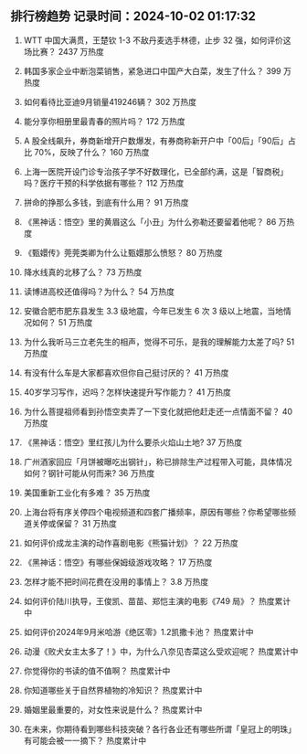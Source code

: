 
## 排行榜趋势 记录时间：2024-10-02 01:17:32
  
  1. WTT 中国大满贯，王楚钦 1-3 不敌丹麦选手林德，止步 32 强，如何评价这场比赛？ 2437 万热度
    
  2. 韩国多家企业中断泡菜销售，紧急进口中国产大白菜，发生了什么？ 399 万热度
    
  3. 如何看待比亚迪9月销量419246辆？ 302 万热度
    
  4. 能分享你相册里最青春的照片吗？ 172 万热度
    
  5. A 股全线飙升，券商新增开户数爆发，有券商称新开户中「00后」「90后」占比 70%，反映了什么？ 160 万热度
    
  6. 上海一医院开设门诊专治孩子学不好数理化，已全部约满，这是「智商税」吗？医疗干预的科学依据有哪些？ 112 万热度
    
  7. 拼命的挣那么多钱，到底有什么用？ 91 万热度
    
  8. 《黑神话：悟空》里的黄眉这么「小丑」为什么弥勒还要留着他呢？ 86 万热度
    
  9. 《甄嬛传》莞莞类卿为什么让甄嬛那么愤怒？ 80 万热度
    
  10. 降水线真的北移了么？ 73 万热度
    
  11. 读博进高校还值得吗？为什么？ 54 万热度
    
  12. 安徽合肥市肥东县发生 3.3 级地震，今年已发生 6 次 3 级以上地震，当地情况如何？ 51 万热度
    
  13. 为什么我听马三立老先生的相声，觉得不可乐，是我的理解能力太差了吗? 51 万热度
    
  14. 有没有什么车是大家都喜欢但你自己挺讨厌的？ 41 万热度
    
  15. 40岁学习写作，迟吗？怎样快速提升写作能力？ 41 万热度
    
  16. 为什么菩提祖师看到孙悟空卖弄了一下变化就把他赶走还一点情面不留？ 40 万热度
    
  17. 《黑神话：悟空》里红孩儿为什么要杀火焰山土地? 37 万热度
    
  18. 广州酒家回应「月饼被曝吃出钢针」，称已排除生产过程带入可能，具体情况如何？钢针可能从何而来? 36 万热度
    
  19. 美国重新工业化有多难？ 35 万热度
    
  20. 上海台将有序关停四个电视频道和四套广播频率，原因有哪些？你希望哪些频道关停或保留？ 31 万热度
    
  21. 如何评价成龙主演的动作喜剧电影《熊猫计划》？ 22 万热度
    
  22. 《黑神话：悟空》有哪些保姆级游戏攻略？ 17 万热度
    
  23. 怎样才能不把时间花费在没用的事情上？ 3.8 万热度
    
  24. 如何评价陆川执导，王俊凯、苗苗、郑恺主演的电影《749 局》？ 热度累计中
    
  25. 如何评价2024年9月米哈游《绝区零》1.2凯撒卡池？ 热度累计中
    
  26. 动漫《败犬女主太多了！》中，为什么八奈见杏菜这么受欢迎呢？ 热度累计中
    
  27. 你觉得你的书读的值不值啊？ 热度累计中
    
  28. 你知道哪些关于自然界植物的冷知识？ 热度累计中
    
  29. 婚姻里最重要的，对女性来说是什么？ 热度累计中
    
  30. 在未来，你期待看到哪些科技突破？各行各业还有哪些所谓「皇冠上的明珠」有可能会被一一摘下？ 热度累计中
    